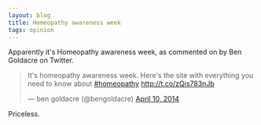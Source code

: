 ```yaml
---
layout: blog
title: Homeopathy awareness week
tags: opinion
---
```


Apparently it's Homeopathy awareness week, as commented on by Ben Goldacre on Twitter.

<blockquote class="twitter-tweet" lang="en"><p>It&#39;s homeopathy awareness week. Here&#39;s the site with everything you need to know about <a href="https://twitter.com/search?q=%23homeopathy&amp;src=hash">#homeopathy</a> <a href="http://t.co/zQis783nJb">http://t.co/zQis783nJb</a></p>&mdash; ben goldacre (@bengoldacre) <a href="https://twitter.com/bengoldacre/statuses/454238843563417600">April 10, 2014</a></blockquote>
<script async src="//platform.twitter.com/widgets.js" charset="utf-8"></script>

Priceless.
